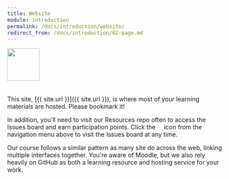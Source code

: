 ```yaml
---
title: Website
module: introduction
permalink: /docs/introduction/website/
redirect_from: /docs/introduction/02-page.md
---
```


<img src="./../../../img/arrow-divider.svg" style="width: 75px; border: none; margin: 0px 0 20px 0" />

This site, [{{ site.url }}]({{ site.url }}), is where most of your learning materials are hosted. Please bookmark it!

In addition, you'll need to visit our Resources repo often to access the Issues board and earn participation points. Click the &nbsp;<a href="{{ site.url }}"><i class="fa fa-github fa-lg"></i></a> &nbsp; icon from the navigation menu above to visit the Issues board at any time.

Our course follows a similar pattern as many site do across the web, linking multiple interfaces together. You're aware of Moodle, but we also rely heavily on GitHub as both a learning resource and hosting service for your work.
